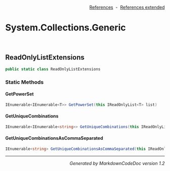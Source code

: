 <div style='text-align: right'>

[References](Index.md)&nbsp;&nbsp;-&nbsp;&nbsp;[References extended](IndexExtended.md)
</div>

# System.Collections.Generic

<br />


## ReadOnlyListExtensions

```csharp
public static class ReadOnlyListExtensions
```

### Static Methods


#### GetPowerSet

```csharp
IEnumerable<IEnumerable<T>> GetPowerSet(this IReadOnlyList<T> list)
```
#### GetUniqueCombinations

```csharp
IEnumerable<IEnumerable<string>> GetUniqueCombinations(this IReadOnlyList<string> list)
```
#### GetUniqueCombinationsAsCommaSeparated

```csharp
IEnumerable<string> GetUniqueCombinationsAsCommaSeparated(this IReadOnlyList<string> list)
```
<hr /><div style='text-align: right'><i>Generated by MarkdownCodeDoc version 1.2</i></div>
